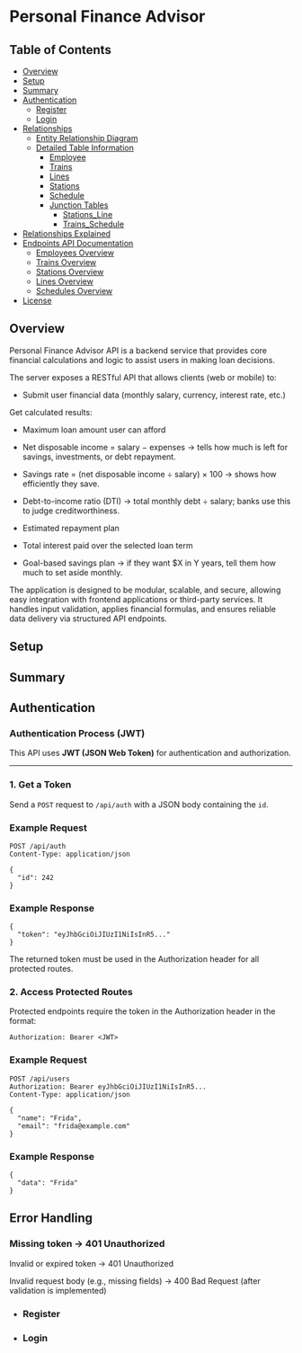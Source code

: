 # Personal Finance Advisor

## Table of Contents

- [Overview](#overview)
- [Setup](#setup)
- [Summary](#summary)
- [Authentication](#authentication)
  - [Register](#register)
  - [Login](#login)
- [Relationships](#relationships)
  - [Entity Relationship Diagram](#entity-relationship-diagram)
  - [Detailed Table Information](#detailed-table-information)
    - [Employee](#employee)
    - [Trains](#trains)
    - [Lines](#lines)
    - [Stations](#stations)
    - [Schedule](#schedule)
    - [Junction Tables](#junction-tables)
      - [Stations_Line](#stations_line)
      - [Trains_Schedule](#trains_schedule)
- [Relationships Explained](#relationships-explained)
- [Endpoints API Documentation](#endpoints-api-documentation)
  - [Employees Overview](#employees-overview-apiemployees)
  - [Trains Overview](#trains-overview-apitrains)
  - [Stations Overview](#stations-overview-apistations)
  - [Lines Overview](#lines-overview-apilines)
  - [Schedules Overview](#schedules-overview-apischedules)
- [License](#license)

## Overview

Personal Finance Advisor API is a backend service that provides core financial calculations and logic to assist users in making loan decisions.

The server exposes a RESTful API that allows clients (web or mobile) to:

- Submit user financial data (monthly salary, currency, interest rate, etc.)

Get calculated results:

- Maximum loan amount user can afford

- Net disposable income = salary − expenses
  → tells how much is left for savings, investments, or debt repayment.

- Savings rate = (net disposable income ÷ salary) × 100
  → shows how efficiently they save.

- Debt-to-income ratio (DTI)
  → total monthly debt ÷ salary; banks use this to judge creditworthiness.

- Estimated repayment plan

- Total interest paid over the selected loan term

- Goal-based savings plan
  → if they want $X in Y years, tell them how much to set aside monthly.

The application is designed to be modular, scalable, and secure, allowing easy integration with frontend applications or third-party services. It handles input validation, applies financial formulas, and ensures reliable data delivery via structured API endpoints.

## Setup

## Summary

## Authentication

### Authentication Process (JWT)

This API uses **JWT (JSON Web Token)** for authentication and authorization.

---

### 1. Get a Token

Send a `POST` request to `/api/auth` with a JSON body containing the `id`.

### Example Request

```http
POST /api/auth
Content-Type: application/json

{
  "id": 242
}
```

### Example Response

```
{
  "token": "eyJhbGciOiJIUzI1NiIsInR5..."
}
```

The returned token must be used in the Authorization header for all protected routes.

### 2. Access Protected Routes

Protected endpoints require the token in the Authorization header in the format:

```
Authorization: Bearer <JWT>
```

### Example Request

```
POST /api/users
Authorization: Bearer eyJhbGciOiJIUzI1NiIsInR5...
Content-Type: application/json

{
  "name": "Frida",
  "email": "frida@example.com"
}
```

### Example Response

```
{
  "data": "Frida"
}
```

## Error Handling

### Missing token → 401 Unauthorized

Invalid or expired token → 401 Unauthorized

Invalid request body (e.g., missing fields) → 400 Bad Request (after validation is implemented)

- ### Register

- ### Login
